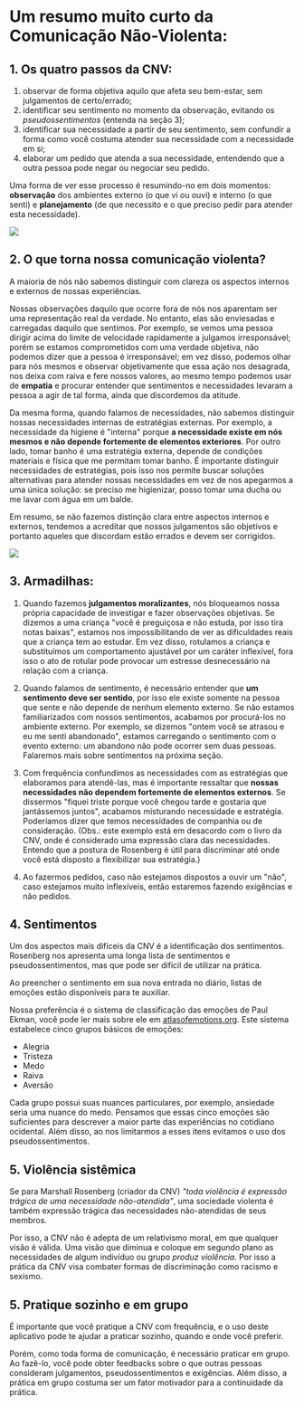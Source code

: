 # Um resumo muito curto da Comunicação Não-Violenta:

## 1. Os quatro passos da CNV:
1. observar de forma objetiva aquilo que afeta seu bem-estar, sem julgamentos de certo/errado;
2. identificar seu sentimento no momento da observação, evitando os *pseudossentimentos* (entenda na seção 3);
3. identificar sua necessidade a partir de seu sentimento, sem confundir a forma como você costuma atender sua necessidade com a necessidade em si;
4. elaborar um pedido que atenda a sua necessidade, entendendo que a outra pessoa pode negar ou negociar seu pedido.

Uma forma de ver esse processo é resumindo-no em dois momentos: **observação** dos ambientes externo (o que vi ou ouvi) e interno (o que senti) e **planejamento** (de que necessito e o que preciso pedir para atender esta necessidade).
  
![](resource:assets/graphics/diagram-nvc.png)
  

## 2. O que torna nossa comunicação violenta?
A maioria de nós não sabemos distinguir com clareza os aspectos internos e externos de nossas experiências. 

Nossas observações daquilo que ocorre fora de nós nos aparentam ser uma representação real da verdade. No entanto, elas são enviesadas e carregadas daquilo que sentimos. Por exemplo, se vemos uma pessoa dirigir acima do limite de velocidade rapidamente a julgamos irresponsável; porém se estamos comprometidos com uma verdade objetiva, não podemos dizer que a pessoa é irresponsável; em vez disso, podemos olhar para nós mesmos e observar objetivamente que essa ação nos desagrada, nos deixa com raiva e fere nossos valores, ao mesmo tempo podemos usar de **empatia** e procurar entender que sentimentos e necessidades levaram a pessoa a agir de tal forma, ainda que discordemos da atitude.

Da mesma forma, quando falamos de necessidades, não sabemos distinguir nossas necessidades internas de estratégias externas. Por exemplo, a necessidade da higiene é "interna" porque **a necessidade existe em nós mesmos e não depende fortemente de elementos exteriores**. Por outro lado, tomar banho é uma estratégia externa, depende de condições materiais e física que me permitam tomar banho. É importante distinguir necessidades de estratégias, pois isso nos permite buscar soluções alternativas para atender nossas necessidades em vez de nos apegarmos a uma única solução: se preciso me higienizar, posso tomar uma ducha ou me lavar com água em um balde.

Em resumo, se não fazemos distinção clara entre aspectos internos e externos, tendemos a acreditar que nossos julgamentos são objetivos e portanto aqueles que discordam estão errados e devem ser corrigidos.
  
![](resource:assets/graphics/diagram-bad.png)
  

## 3. Armadilhas:
1. Quando fazemos **julgamentos moralizantes**, nós bloqueamos nossa própria capacidade de investigar e fazer observações objetivas. Se dizemos a uma criança "você é preguiçosa e não estuda, por isso tira notas baixas", estamos nos impossibilitando de ver as dificuldades reais que a criança tem ao estudar. Em vez disso, rotulamos a criança e substituímos um comportamento ajustável por um caráter inflexível, fora isso o ato de rotular pode provocar um estresse desnecessário na relação com a criança.

2. Quando falamos de sentimento, é necessário entender que **um sentimento deve ser sentido**, por isso ele existe somente na pessoa que sente e não depende de nenhum elemento externo. Se não estamos familiarizados com nossos sentimentos, acabamos por procurá-los no ambiente externo. Por exemplo, se dizemos "ontem você se atrasou e eu me senti abandonado", estamos carregando o sentimento com o evento externo: um abandono não pode ocorrer sem duas pessoas. Falaremos mais sobre sentimentos na próxima seção.

3. Com frequência confundimos as necessidades com as estratégias que elaboramos para atendê-las, mas é importante ressaltar que **nossas necessidades não dependem fortemente de elementos externos**. Se dissermos "fiquei triste porque você chegou tarde e gostaria que jantássemos juntos", acabamos misturando necessidade e estratégia. Poderíamos dizer que temos necessidades de companhia ou de consideração. (Obs.: este exemplo está em desacordo com o livro da CNV, onde é considerado uma expressão clara das necessidades. Entendo que a postura de Rosenberg é útil para discriminar até onde você está disposto a flexibilizar sua estratégia.)

4. Ao fazermos pedidos, caso não estejamos dispostos a ouvir um "não", caso estejamos muito inflexíveis, então estaremos fazendo exigências e não pedidos.

## 4. Sentimentos

Um dos aspectos mais difíceis da CNV é a identificação dos sentimentos. Rosenberg nos apresenta uma longa lista de sentimentos e pseudossentimentos, mas que pode ser difícil de utilizar na prática.

Ao preencher o sentimento em sua nova entrada no diário, listas de emoções estão disponíveis para te auxiliar. 

Nossa preferência é o sistema de classificação das emoções de Paul Ekman, você pode ler mais sobre ele em [atlasofemotions.org](atlasofemotions.org). Este sistema estabelece cinco grupos básicos de emoções:
- Alegria
- Tristeza
- Medo
- Raiva
- Aversão

Cada grupo possui suas nuances particulares, por exemplo, ansiedade seria uma nuance do medo. Pensamos que essas cinco emoções são suficientes para descrever a maior parte das experiências no cotidiano ocidental. Além disso, ao nos limitarmos a esses itens evitamos o uso dos pseudossentimentos.

## 5. Violência sistêmica
Se para Marshall Rosenberg (criador da CNV) *"toda violência é expressão trágica de uma necessidade não-atendida"*, uma sociedade violenta é também expressão trágica das necessidades não-atendidas de seus membros.

Por isso, a CNV não é adepta de um relativismo moral, em que qualquer visão é válida. Uma visão que diminua e coloque em segundo plano as necessidades de algum indivíduo ou grupo *produz violência*. Por isso a prática da CNV visa combater formas de discriminação como racismo e sexismo.

## 5. Pratique sozinho e em grupo
É importante que você pratique a CNV com frequência, e o uso deste aplicativo pode te ajudar a praticar sozinho, quando e onde você preferir. 

Porém, como toda forma de comunicação, é necessário praticar em grupo. Ao fazê-lo, você pode obter feedbacks sobre o que outras pessoas consideram julgamentos, pseudossentimentos e exigências. Além disso, a prática em grupo costuma ser um fator motivador para a continuidade da prática.